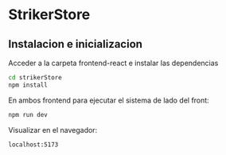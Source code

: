 # StrikerStore
## Instalacion e inicializacion
Acceder a la carpeta frontend-react e instalar las dependencias

 ```bash
 cd strikerStore
 npm install

```
 
 En ambos frontend para ejecutar el sistema de lado del front:
 ```bash
 npm run dev

```
Visualizar en el navegador:
 ```bash
localhost:5173

```
